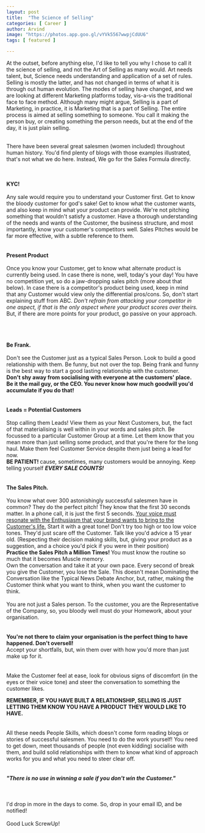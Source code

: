 ```yaml
---
layout: post
title:  "The Science of Selling"
categories: [ Career ]
author: Arvind
image: "https://photos.app.goo.gl/vYVk5567wwpjCdUU6"
tags: [ featured ]

--- 
```


At the outset, before anything else, I'd like to tell you why I chose to call it the 
science of selling, and not the Art of Selling as many would.
Art needs talent, but, Science needs understanding and application of a set of rules.
Selling is mostly the latter, and has not changed in terms of what it is through out human evolution.
The modes of selling have changed, and we are looking at different Marketing platforms today, vis-a-vis the
traditional face to face method. Although many might argue, Selling is a part of Marketing, 
in practice, it is Marketing that is a part of Selling. The entire process is aimed at selling
something to someone. You call it making the person buy, or creating something the person needs, but
at the end of the day, it is just plain selling.
<br><br>

There have been several great salesmen (women included) throughout human history. You'd find plenty of 
blogs with those examples illustrated, that's not what we do here. Instead, We go for the Sales Formula directly.

<br><br> <b> KYC!</b>
<br><br>
Any sale would require you to understand your Customer first.
Get to know the bloody customer for god's sake! Get to know what the customer wants, and also keep in mind
 what your product can provide. We're not pitching something that wouldn't satisfy a customer.
 Have a thorough understanding of the needs and wants of the Customer, the business structure, and most importantly, 
 know your customer's competitors well. Sales Pitches would be far more effective, with a subtle reference to them.
 <br><br><br>
 <b> Present Product </b>
 <br><br>
 Once you know your Customer, get to know what alternate product is currently being used. In case there is none, well, today's your day!
You have no competition yet, so do a jaw-dropping sales pitch (more about that below). In case there is a competitor's product being used,
keep in mind that any Customer would view only the differential pros/cons. So, don't start explaining stuff from ABC.
<i>Don't refrain from attacking your competitor in one aspect, if that is the only aspect where your product scores over theirs. </i>
But, if there are more points for your product, go passive on your approach.

<br><br><br>
<b>Be Frank. </b>
<br><br>
Don't see the Customer just as a typical Sales Person. Look to build a good relationship with them. Be funny, but not over the top.
Being frank and funny is the best way to start a good lasting relationship with the customer. <br>
<b>Don't shy away from socialising with everyone at the
customers' place. Be it the mail guy, or the CEO. You never know how much goodwill you'd accumulate if you do that!</b>
<br><br><br>
<b> Leads = Potential Customers</b>
<br><br>
Stop calling them Leads! View them as your Next Customers, but, the fact of that materialising is well within in your words and sales pitch.
Be focussed to a particular Customer Group at a time. Let them know that you mean more than just selling some product, and that
you're there for the long haul. Make them feel Customer Service despite them just being a lead for now.
<br> <b>BE PATIENT! </b> cause, sometimes, many customers would be annoying.
Keep telling yourself <b><i>EVERY SALE COUNTS!</i></b>
<br><br><br>
<b> The Sales Pitch. </b>
<br><br>
You know what over 300 astonishingly successful salesmen have in common? They do the perfect pitch! They know that the first 30 seconds matter. In a phone call, it is just the first 5 seconds.
<u>Your voice must resonate with the Enthusiasm that your brand wants to bring to the Customer's life.</u> Start it with a great tone! Don't try too high or too low voice tones.
They'd just scare off the Customer. Talk like you'd advice a 15 year old. (Respecting their decision making skills, but, giving your product as a suggestion, and a choice you'd pick if you were in their position)
<br><b> Practice the Sales Pitch a Million Times! </b> You must know the routine so much that it becomes Muscle memory.
<br> Own the conversation and take it at your own pace. Every second of break you give the Customer, you lose the Sale.
This doesn't mean Dominating the Conversation like the Typical News Debate Anchor, but, rather, making the Customer think what you want to think,
when you want the customer to think.
<br><br> You are not just a Sales person. To the customer, you are the Representative of the Company, so, you bloody well must do your Homework, about your organisation.
<br><br><br>
<b>You're not there to claim your organisation is the perfect thing to have happened. Don't oversell!</b>
<br>
Accept your shortfalls, but, win them over with how you'd more than just make up for it.<br>
<br><br>
Make the Customer feel at ease, look for obvious signs of discomfort (in the eyes or their voice tone) and steer the conversation to something the customer likes.

<b> REMEMBER, IF YOU HAVE BUILT A RELATIONSHIP, SELLING IS JUST LETTING THEM KNOW YOU HAVE A PRODUCT THEY WOULD LIKE TO HAVE. </b>
<br><br><br>
All these needs People Skills, which doesn't come form reading blogs or stories of successful salesmen. You need to do the work yourself!
You need to get down, meet thousands of people (not even kidding) socialise with them, and build solid relationships with them to know what kind of approach works for you and what you need to steer clear off.
<br><br><br>
<b><i>"There is no use in winning a sale if you don't win the Customer."</i></b>
<br><br>
<br><br>
I'd drop in more in the days to come. So, drop in your email ID, and be notified! <br><br>
Good Luck ScrewUp!